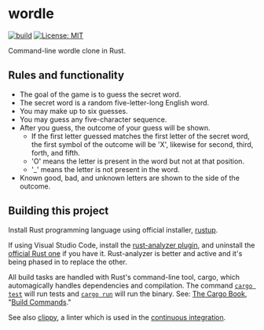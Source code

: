 # wordle

[![build](https://github.com/jackwillis/wordle/actions/workflows/rust.yml/badge.svg)](https://github.com/jackwillis/wordle/actions/workflows/rust.yml)
[![License: MIT](https://img.shields.io/badge/License-MIT-yellow.svg)](https://opensource.org/licenses/MIT)

Command-line wordle clone in Rust.

## Rules and functionality

* The goal of the game is to guess the secret word.
* The secret word is a random five-letter-long English word.
* You may make up to six guesses.
* You may guess any five-character sequence.
* After you guess, the outcome of your guess will be shown.  
    * If the first letter guessed matches the first letter of the secret word, the first symbol of the outcome will be 'X', likewise for second, third, forth, and fifth.
    * 'O' means the letter is present in the word but not at that position.
    * '_' means the letter is not present in the word.
* Known good, bad, and unknown letters are shown to the side of the outcome.

## Building this project

Install Rust programming language using official installer, [rustup](https://rustup.rs/).

If using Visual Studio Code, install the
[rust-analyzer plugin](https://marketplace.visualstudio.com/items?itemName=matklad.rust-analyzer),
and uninstall the [official Rust one](https://marketplace.visualstudio.com/items?itemName=rust-lang.rust) if you have it.
Rust-analyzer is better and active and it's being phased in to replace the other.

All build tasks are handled with Rust's command-line tool, cargo,
which automagically handles dependencies and compilation.
The command [`cargo test`](https://doc.rust-lang.org/cargo/commands/cargo-test.html) will run tests
and [`cargo run`](https://doc.rust-lang.org/cargo/commands/cargo-run.html) will run the binary.
See: [The Cargo Book](https://doc.rust-lang.org/cargo/index.html),
"[Build Commands](https://doc.rust-lang.org/cargo/commands/build-commands.html)." 

See also [clippy](https://github.com/rust-lang/rust-clippy),
a linter which is used in the
[continuous integration](https://github.com/jackwillis/wordle/actions/workflows/rust.yml).
